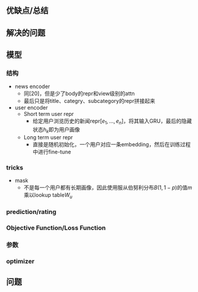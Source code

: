 ## 优缺点/总结
## 解决的问题
## 模型
### 结构
- news encoder
  - 同[20]，但是少了body的repr和view级别的attn
  - 最后只是将title、categry、subcategory的repr拼接起来
- user encoder
  - Short term user repr
    - 给定用户浏览历史的新闻repr$[e_1,...,e_n]$，将其输入GRU，最后的隐藏状态$h_k$即为用户画像
  - Long term user repr
    - 直接是随机初始化，一个用户对应一条embedding，然后在训练过程中进行fine-tune
### tricks
- mask
  - 不是每一个用户都有长期画像，因此使用服从伯努利分布$B(1,1-p)$的值$m$乘以lookup table$W_u$
### prediction/rating
### Objective Function/Loss Function
### 参数
### optimizer
## 问题